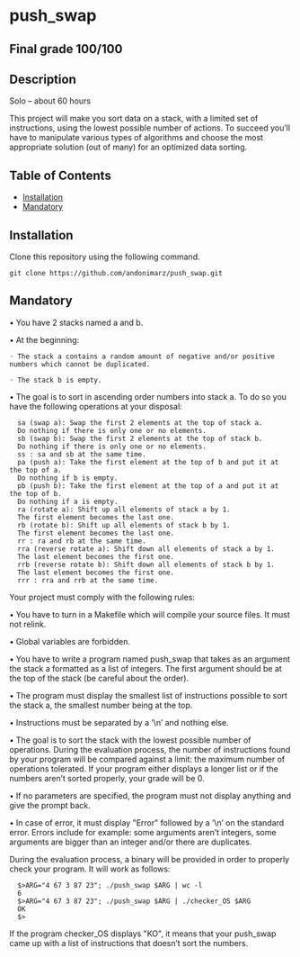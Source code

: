# push_swap

## Final grade 100/100
  
## Description
  Solo – about 60 hours

This project will make you sort data on a stack, with a limited set of instructions, using the lowest possible number of actions. To succeed you’ll have to manipulate various types of algorithms and choose the most appropriate solution (out of many) for an optimized data sorting.

## Table of Contents

- [Installation](#installation)
- [Mandatory](#Mandatory)

## Installation

Clone this repository using the following command.

    git clone https://github.com/andonimarz/push_swap.git

## Mandatory

  • You have 2 stacks named a and b.
  
  • At the beginning:
  
    ◦ The stack a contains a random amount of negative and/or positive numbers which cannot be duplicated.
  
    ◦ The stack b is empty.
  
  • The goal is to sort in ascending order numbers into stack a. To do so you have the
  following operations at your disposal:
  
      sa (swap a): Swap the first 2 elements at the top of stack a.
      Do nothing if there is only one or no elements.
      sb (swap b): Swap the first 2 elements at the top of stack b.
      Do nothing if there is only one or no elements.
      ss : sa and sb at the same time.
      pa (push a): Take the first element at the top of b and put it at the top of a.
      Do nothing if b is empty.
      pb (push b): Take the first element at the top of a and put it at the top of b.
      Do nothing if a is empty.
      ra (rotate a): Shift up all elements of stack a by 1.
      The first element becomes the last one.
      rb (rotate b): Shift up all elements of stack b by 1.
      The first element becomes the last one.
      rr : ra and rb at the same time.
      rra (reverse rotate a): Shift down all elements of stack a by 1.
      The last element becomes the first one.
      rrb (reverse rotate b): Shift down all elements of stack b by 1.
      The last element becomes the first one.
      rrr : rra and rrb at the same time.

Your project must comply with the following rules:

  • You have to turn in a Makefile which will compile your source files. It must not relink.
  
  • Global variables are forbidden.
  
  • You have to write a program named push_swap that takes as an argument the stack a formatted as a list of integers. The first argument should be at the top of the stack (be careful about the order).
  
  • The program must display the smallest list of instructions possible to sort the stack a, the smallest number being at the top.
  
  • Instructions must be separated by a ’\n’ and nothing else.
  
  • The goal is to sort the stack with the lowest possible number of operations. During the evaluation process, the number of instructions found by your program will be compared against a limit: the maximum number of operations tolerated. If your program either displays a longer list or if the numbers aren’t sorted properly, your grade will be 0.
  
  • If no parameters are specified, the program must not display anything and give the prompt back.

  • In case of error, it must display "Error" followed by a ’\n’ on the standard error. Errors include for example: some arguments aren’t integers, some arguments are bigger than an integer and/or there are duplicates.
  
  During the evaluation process, a binary will be provided in order to properly check your program. It will work as follows:
  
      $>ARG="4 67 3 87 23"; ./push_swap $ARG | wc -l
      6
      $>ARG="4 67 3 87 23"; ./push_swap $ARG | ./checker_OS $ARG
      OK
      $>
 
If the program checker_OS displays "KO", it means that your push_swap came up with a list of instructions that doesn’t sort the numbers.
